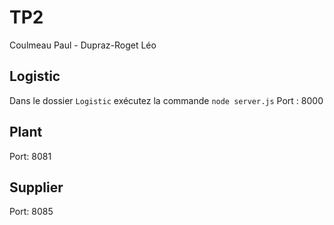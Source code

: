 # TP2 
Coulmeau Paul - Dupraz-Roget Léo

## Logistic
Dans le dossier ```Logistic``` exécutez la commande ``node server.js``
Port : 8000

## Plant
Port: 8081

## Supplier
Port: 8085
